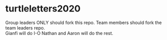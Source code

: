 # turtleletters2020

Group leaders ONLY should fork this repo.  Team members should fork the team leaders repo.  
Gianfi will do I-O
Nathan and Aaron will do the rest.

